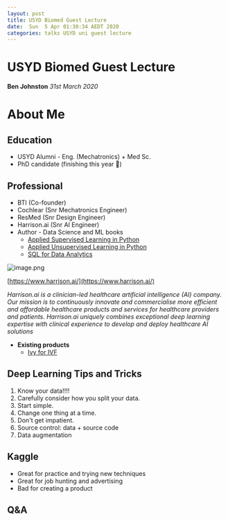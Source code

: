 ```yaml
---
layout: post
title: USYD Biomed Guest Lecture
date:  Sun  5 Apr 01:30:34 AEDT 2020
categories: talks USYD uni guest lecture 
---
```


# USYD Biomed Guest Lecture
**Ben Johnston**
*31st March 2020*

# About Me

## Education
* USYD Alumni - Eng. (Mechatronics) + Med Sc.
* PhD candidate (finishing this year 🤞)

## Professional
* BTI (Co-founder)
* Cochlear (Snr Mechatronics Engineer)
* ResMed (Snr Design Engineer)
* Harrison.ai (Snr AI Engineer)
* Author - Data Science and ML books
  * [Applied Supervised Learning in Python](https://www.amazon.com.au/Applied-Supervised-Learning-Python-scikit-learn-ebook/dp/B07KX3L3K2/ref=sr_1_5?keywords=benjamin+johnston+packt&qid=1586010845&sr=8-5)
  * [Applied Unsupervised Learning in Python](https://www.amazon.com.au/Applied-Unsupervised-Learning-Python-relationships-ebook/dp/B07KX42TXY/ref=sr_1_4?keywords=benjamin+johnston+packt&qid=1586010759&sr=8-4)
  * [SQL for Data Analytics](https://www.amazon.com.au/SQL-Data-Analytics-Upom-Malik/dp/1789807352/ref=sr_1_2?keywords=benjamin+johnston+packt&qid=1586010819&sr=8-2)


![image.png](https://static.wixstatic.com/media/8c8c37_94c852aa24434e2a9d78fa2b53137f4a~mv2.png/v1/fill/w_226,h_39,al_c,q_85,usm_0.66_1.00_0.01/logo%20(2).webp)

[https://www.harrison.ai/](https://www.harrison.ai/)

*Harrison.ai is a clinician-led healthcare artificial intelligence (AI) company. Our mission is to continuously innovate and commercialise more efficient and affordable healthcare products and services for healthcare providers and patients. Harrison.ai uniquely combines exceptional deep learning expertise with clinical experience to develop and deploy healthcare AI solutions*


* **Existing products**
  * [Ivy for IVF](https://video.wixstatic.com/video/03353b_a52cb105ee474c419e4f68d3869f849c/720p/mp4/file.mp4)

## Deep Learning Tips and Tricks

1. Know your data!!!!
2. Carefully consider how you split your data.
3. Start simple.
4. Change one thing at a time.
5. Don't get impatient.
6. Source control: data + source code
7. Data augmentation

## Kaggle

* Great for practice and trying new techniques
* Great for job hunting and advertising
* Bad for creating a product

## Q&A